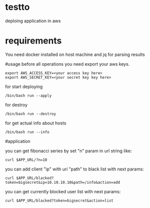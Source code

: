 # testto
deploing application in aws


# requirements

You need docker installed on host machine and jq for parsing results


#usage
before all operations you need export your aws keys.
```
export AWS_ACCESS_KEY=<your access key here>
export AWS_SECRET_KEY=<your secret key key here>
```

for start deploying 
```
/bin/bash run --apply 
```
for destroy
```
/bin/bash run --destroy
```
for get actual info about hosts
```
/bin/bash run --info
```

#application

you can get fibonacci series by set "n" param in url string like:
```
curl $APP_URL/?n=10
```
you can add client "ip" with uri "path" to black list with next params:
```
curl $APP_URL/blacked?token=bigsecret&ip=10.10.10.10&path=/info&action=add
```
you can get currently blocked user list with next params:
```
curl $APP_URL/blacked?token=bigsecret&action=list
```
